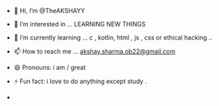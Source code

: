 - 👋 Hi, I’m @TheAKSHAYY
- 👀 I’m interested in ... LEARNING NEW THINGS
- 🌱 I’m currently learning ... c , kotlin, html , js , css or ethical hacking .. 
  
- 📫 How to reach me ... akshay.sharma.ob22@gmail.com
- 😄 Pronouns: i am / great 
- ⚡ Fun fact:   i love to  do anything except study .
- 

<!---
TheAKSHAYY/TheAKSHAYY is a ✨ special ✨ repository because its `README.md` (this file) appears on your GitHub profile.
You can click the Preview link to take a look at your changes.
--->
